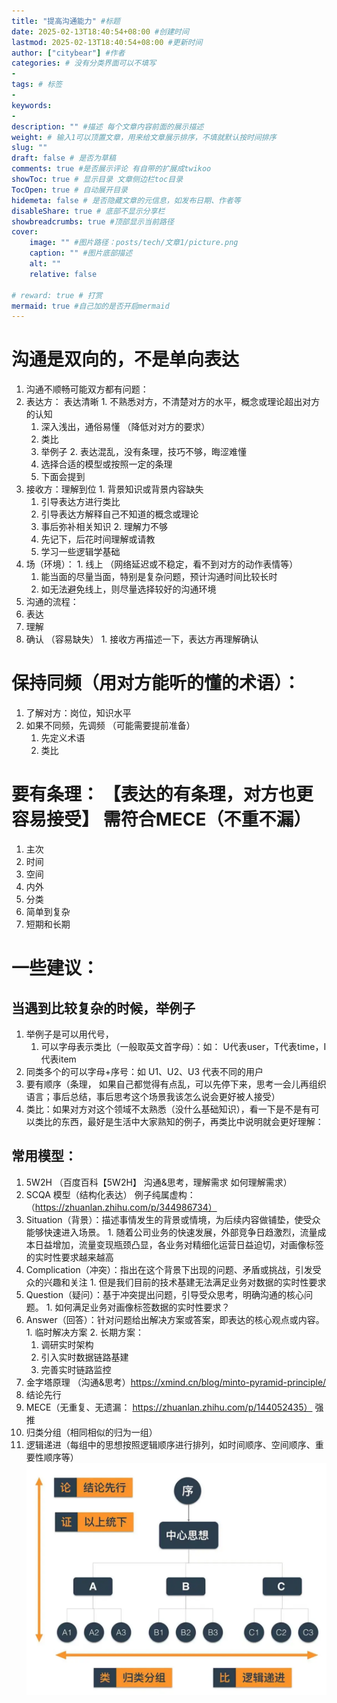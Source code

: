 ```yaml
---
title: "提高沟通能力" #标题
date: 2025-02-13T18:40:54+08:00 #创建时间
lastmod: 2025-02-13T18:40:54+08:00 #更新时间
author: ["citybear"] #作者
categories: # 没有分类界面可以不填写
- 
tags: # 标签
-
keywords: 
- 
description: "" #描述 每个文章内容前面的展示描述
weight: # 输入1可以顶置文章，用来给文章展示排序，不填就默认按时间排序
slug: ""
draft: false # 是否为草稿
comments: true #是否展示评论 有自带的扩展成twikoo
showToc: true # 显示目录 文章侧边栏toc目录
TocOpen: true # 自动展开目录
hidemeta: false # 是否隐藏文章的元信息，如发布日期、作者等
disableShare: true # 底部不显示分享栏
showbreadcrumbs: true #顶部显示当前路径
cover:
    image: "" #图片路径：posts/tech/文章1/picture.png
    caption: "" #图片底部描述
    alt: ""
    relative: false

# reward: true # 打赏
mermaid: true #自己加的是否开启mermaid
---
```


# 沟通是双向的，不是单向表达
1. 沟通不顺畅可能双方都有问题：
  1. 表达方： 表达清晰
    1. 不熟悉对方，不清楚对方的水平，概念或理论超出对方的认知
      1. 深入浅出，通俗易懂  （降低对对方的要求）
        1. 类比
        2. 举例子
    2. 表达混乱，没有条理，技巧不够，晦涩难懂
      1. 选择合适的模型或按照一定的条理
        1. 下面会提到
  2. 接收方：理解到位
    1. 背景知识或背景内容缺失
      1. 引导表达方进行类比
      2. 引导表达方解释自己不知道的概念或理论
      3. 事后弥补相关知识
    2. 理解力不够
      1. 先记下，后花时间理解或请教
      2. 学习一些逻辑学基础
  3. 场（环境）：
    1. 线上 （网络延迟或不稳定，看不到对方的动作表情等）
      1. 能当面的尽量当面，特别是复杂问题，预计沟通时间比较长时
      2. 如无法避免线上，则尽量选择较好的沟通环境
2. 沟通的流程：
  1. 表达
  2. 理解
  3. 确认 （容易缺失）
    1. 接收方再描述一下，表达方再理解确认

# 保持同频（用对方能听的懂的术语）：
1. 了解对方：岗位，知识水平
2. 如果不同频，先调频 （可能需要提前准备）
   1. 先定义术语
   2. 类比
   
# 要有条理： 【表达的有条理，对方也更容易接受】  需符合MECE（不重不漏）
1. 主次
2. 时间
3. 空间
4. 内外
5. 分类
6. 简单到复杂
7. 短期和长期
# 一些建议：

## 当遇到比较复杂的时候，举例子
1. 举例子是可以用代号，
   1. 可以字母表示类比（一般取英文首字母）：如： U代表user，T代表time，I代表item
2. 同类多个的可以字母+序号：如 U1、U2、U3 代表不同的用户 
3. 要有顺序（条理， 如果自己都觉得有点乱，可以先停下来，思考一会儿再组织语言；事后总结，事后思考这个场景我该怎么说会更好被人接受）
4. 类比：如果对方对这个领域不太熟悉（没什么基础知识），看一下是不是有可以类比的东西，最好是生活中大家熟知的例子，再类比中说明就会更好理解：

## 常用模型：
 1. 5W2H （百度百科【5W2H】  沟通&思考，理解需求   如何理解需求）
 2. SCQA 模型（结构化表达）   例子纯属虚构：  （https://zhuanlan.zhihu.com/p/344986734）
   1. Situation（背景）：描述事情发生的背景或情境，为后续内容做铺垫，使受众能够快速进入场景。
     1. 随着公司业务的快速发展，外部竞争日趋激烈，流量成本日益增加，流量变现瓶颈凸显，各业务对精细化运营日益迫切，对画像标签的实时性要求越来越高
   2. Complication（冲突）：指出在这个背景下出现的问题、矛盾或挑战，引发受众的兴趣和关注
     1. 但是我们目前的技术基建无法满足业务对数据的实时性要求
   3. Question（疑问）：基于冲突提出问题，引导受众思考，明确沟通的核心问题。
     1. 如何满足业务对画像标签数据的实时性要求？
   4. Answer（回答）：针对问题给出解决方案或答案，即表达的核心观点或内容。
     1. 临时解决方案
     2. 长期方案： 
       1. 调研实时架构
       2. 引入实时数据链路基建
       3. 完善实时链路监控
 3. 金字塔原理 （沟通&思考）https://xmind.cn/blog/minto-pyramid-principle/
   1. 结论先行
   2. MECE（无重复、无遗漏：  https://zhuanlan.zhihu.com/p/144052435） 强推
   3. 归类分组（相同相似的归为一组）
   4. 逻辑递进（每组中的思想按照逻辑顺序进行排列，如时间顺序、空间顺序、重要性顺序等）
![alt text](image.png)